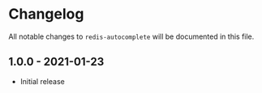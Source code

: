 # Changelog

All notable changes to `redis-autocomplete` will be documented in this file.

##  1.0.0 - 2021-01-23
- Initial release

